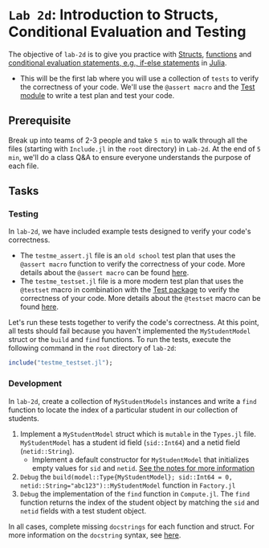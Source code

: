 # `Lab 2d`: Introduction to Structs, Conditional Evaluation and Testing
The objective of `lab-2d` is to give you practice with [Structs](https://docs.julialang.org/en/v1/base/base/#struct), [functions](https://docs.julialang.org/en/v1/base/base/#function) and [conditional evaluation statements, e.g., if-else statements](https://docs.julialang.org/en/v1/manual/control-flow/#man-conditional-evaluation) in [Julia](https://docs.julialang.org/en/v1/). 

* This will be the first lab where you will use a collection of `tests` to verify the correctness of your code. We'll use the `@assert macro` and the [Test module](https://docs.julialang.org/en/v1/stdlib/Test/) to write a test plan and test your code.

## Prerequisite 
Break up into teams of 2-3 people and take `5 min` to walk through all the files (starting with `Include.jl` in the `root` directory) in `Lab-2d`. At the end of `5 min`, we'll do a class Q&A to ensure everyone understands the purpose of each file.

## Tasks

### Testing
In `lab-2d`, we have included example tests designed to verify your code's correctness. 
* The `testme_assert.jl` file is an `old school` test plan that uses the `@assert macro` function to verify the correctness of your code. More details about the `@assert macro` can be found [here](https://docs.julialang.org/en/v1/base/base/#Base.@assert).
* The `testme_testset.jl` file is a more modern test plan that uses the `@testset` macro in combination with the [Test package](https://docs.julialang.org/en/v1/stdlib/Test/#Unit-Testing) to verify the correctness of your code. More details about the `@testset` macro can be found [here](https://docs.julialang.org/en/v1/stdlib/Test/#Test.@testset).

Let's run these tests together to verify the code's correctness. At this point, all tests should fail because you haven't implemented the `MyStudentModel` struct or the `build` and `find` functions. 
To run the tests, execute the following command in the `root` directory of `lab-2d`:

```julia
include("testme_testset.jl");
```

### Development
In `lab-2d`, create a collection of `MyStudentModels` instances and write a `find` function to locate the index of a particular student in our collection of students.

1. Implement a `MyStudentModel` struct which is `mutable` in the `Types.jl` file. `MyStudentModel` has a student id field (`sid::Int64`) and a netid field (`netid::String`). 
    * Implement a default constructor for `MyStudentModel` that initializes empty values for `sid` and `netid`. [See the notes for more information](https://varnerlab.github.io/CHEME-4800-5800-ComputingBook/unit-1-basics/types.html#composite-types)
1. `Debug` the `build(model::Type{MyStudentModel}; sid::Int64 = 0, netid::String="abc123")::MyStudentModel` function in `Factory.jl`
1. `Debug` the implementation of the `find` function in `Compute.jl`. The `find` function returns the index of the student object by matching the `sid` and `netid` fields with a test student object.

In all cases, complete missing `docstrings` for each function and struct. For more information on the `docstring` syntax, see [here](https://docs.julialang.org/en/v1/manual/documentation/#Writing-Documentation).
